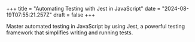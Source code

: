 +++
title = "Automating Testing with Jest in JavaScript"
date = "2024-08-19T07:55:21.257Z"
draft = false
+++

  Master automated testing in JavaScript by using Jest, a powerful testing framework that simplifies writing and running tests.
        